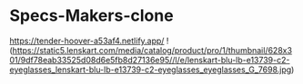 # Specs-Makers-clone
https://tender-hoover-a53af4.netlify.app/
!(https://static5.lenskart.com/media/catalog/product/pro/1/thumbnail/628x301/9df78eab33525d08d6e5fb8d27136e95//l/e/lenskart-blu-lb-e13739-c2-eyeglasses_lenskart-blu-lb-e13739-c2-eyeglasses_eyeglasses_G_7698.jpg)
